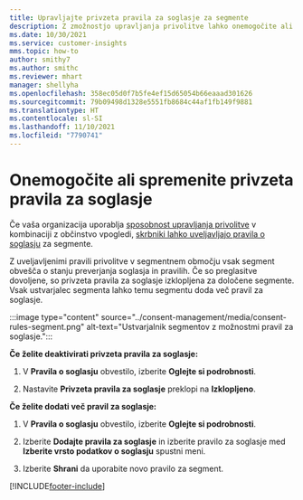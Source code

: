 ```yaml
---
title: Upravljajte privzeta pravila za soglasje za segmente
description: Z zmožnostjo upravljanja privolitve lahko onemogočite ali spremenite privzeta pravila za privolitev, če so preglasitve omogočene.
ms.date: 10/30/2021
ms.service: customer-insights
mms.topic: how-to
author: smithy7
ms.author: smithc
ms.reviewer: mhart
manager: shellyha
ms.openlocfilehash: 358ec05d0f7b5fe4ef15d65054b66eaaad301626
ms.sourcegitcommit: 79b09498d1328e5551fb8684c44af1fb149f9881
ms.translationtype: HT
ms.contentlocale: sl-SI
ms.lasthandoff: 11/10/2021
ms.locfileid: "7790741"
---
```

# <a name="disable-or-change-default-consent-rules"></a>Onemogočite ali spremenite privzeta pravila za soglasje

Če vaša organizacija uporablja [sposobnost upravljanja privolitve](../consent-management/overview.md) v kombinaciji z občinstvo vpogledi, [skrbniki lahko uveljavljajo pravila o soglasju](activate-consent.md) za segmente. 

Z uveljavljenimi pravili privolitve v segmentnem območju vsak segment obvešča o stanju preverjanja soglasja in pravilih. Če so preglasitve dovoljene, so privzeta pravila za soglasje izklopljena za določene segmente. Vsak ustvarjalec segmenta lahko temu segmentu doda več pravil za soglasje. 

:::image type="content" source="../consent-management/media/consent-rules-segment.png" alt-text="Ustvarjalnik segmentov z možnostmi pravil za soglasje.":::

**Če želite deaktivirati privzeta pravila za soglasje:**

1. V **Pravila o soglasju** obvestilo, izberite **Oglejte si podrobnosti**. 

1. Nastavite **Privzeta pravila za soglasje** preklopi na **Izklopljeno**.

**Če želite dodati več pravil za soglasje:**

1. V **Pravila o soglasju** obvestilo, izberite **Oglejte si podrobnosti**. 

1. Izberite **Dodajte pravila za soglasje** in izberite pravilo za soglasje med **Izberite vrsto podatkov o soglasju** spustni meni.

1. Izberite **Shrani** da uporabite novo pravilo za segment.

[!INCLUDE[footer-include](../includes/footer-banner.md)] 
